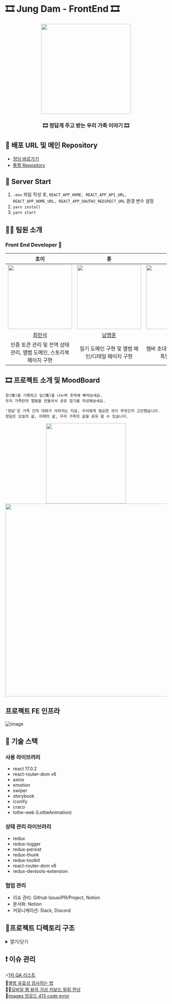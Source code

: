 
# 🎞 Jung Dam  - FrontEnd 🎞

<div align="center">   
    <img src="https://user-images.githubusercontent.com/60251579/146893113-3e627c4a-f80e-4d14-903e-845f20d45305.png" width="280px"/>
    <h3>🎞 정답게 주고 받는 우리 가족 이야기 🎞</h3>
</div>

## 📌 배포 URL 및 메인 Repository
- [정담 바로가기](https://www.jungdam.tk)
- [통합 Repository](https://github.com/jung-dam-diary/)

## 🚆 Server Start
1. `.env` 파일 작성 후, `REACT_APP_HOME, REACT_APP_API_URL, REACT_APP_HOME_URL, REACT_APP_OAUTH2_REDIRECT_URL` 환경 변수 설정 
2. `yarn install`
3. `yarn start`

## 🧑‍💻 팀원 소개

### Front End Developer 🙋

|                                     초이                                      |                                      훈                                       |                                     빙글                                      |
| :---------------------------------------------------------------------------: | :---------------------------------------------------------------------------: | :---------------------------------------------------------------------------: |
| <img src="https://avatars.githubusercontent.com/u/60251579?v=4" width="200"/> | <img src="https://avatars.githubusercontent.com/u/57757719?v=4" width="200"/> | <img src="https://avatars.githubusercontent.com/u/71081893?v=4" width="200"/> |
|                      [최민석](https://github.com/minsgy)                      |                  [남명훈](https://github.com/MyeonghoonNam)                   |                      [이소진](https://github.com/krungy)                      |
|                     인증 토큰 관리 및 전역 상태 관리, 앨범 도메인, 스토리북 페이지 구현                   |       일기 도메인 구현 및 앨범 메인/디테일 페이지 구현  |         멤버 초대/관리 도메인 구현 및 특별한 순간  구현                |


## 🎞 프로젝트 소개 및 MoodBoard

```
정(情)을 기록하고 담(情)을 나누며 추억에 빠져보세요.
우리 가족만의 앨범을 만들어서 공유 일기를 작성해보세요.

'정담'은 가족 간의 대화가 사라지는 지금, 우리에게 필요한 것이 무엇인지 고민했습니다.
정담은 오늘의 삶, 어제의 삶, 우리 가족의 삶을 공유 할 수 있습니다.
```
<div align='center'>
    <span>
    <img src="https://user-images.githubusercontent.com/60251579/145420445-7d479daa-6412-46ac-9b00-bdd852ec0318.gif" width="250"/>
    </span>
    <span>
    <img src="https://user-images.githubusercontent.com/60251579/146899319-2c840945-35c5-4b63-95d3-259e81381435.png" width="600"/>
    </span>
</div>

## 프로젝트 FE 인프라
![image](https://user-images.githubusercontent.com/60251579/146999904-e9b6e3c3-927c-44d7-b8e0-adb7abb4d279.png)



## 🔨 기술 스택

### 사용 라이브러리

- react 17.0.2
- react-router-dom v6
- axios
- emotion
- swiper
- storybook
- iconify
- craco
- lottie-web (LottieAnimation)

### 상태 관리 라이브러리
- redux
- redux-logger
- redux-persist
- redux-thunk
- redux-toolkit
- react-router-dom v6
- redux-devtools-extension

### 협업 관리
- 이슈 관리: Github Issue/PR/Project, Notion
- 문서화: Notion
- 커뮤니케이션: Slack, Discord

## 📁프로젝트 디렉토리 구조


<details markdown="1">
<summary>열기/닫기</summary>


```
src
 ┣ assets
 ┃ ┣ Image
 ┃ ┃ ┣ Family.svg
 ┃ ┃ ┣ Logo.svg
 ┃ ┃ ┣ defaultUser.png
 ┃ ┃ ┣ google.png
 ┃ ┃ ┣ kakao.png
 ┃ ┃ ┗ naver.png
 ┃ ┣ colors
 ┃ ┃ ┗ index.jsx
 ┃ ┣ fonts
 ┃ ┃ ┗ index.jsx
 ┃ ┣ lottie
 ┃ ┃ ┣ 404.json
 ┃ ┃ ┣ family.json
 ┃ ┃ ┣ laugh.json
 ┃ ┃ ┣ loading.json
 ┃ ┃ ┗ notepad.json
 ┃ ┗ .DS_Store
 ┣ common
 ┃ ┣ api
 ┃ ┃ ┣ albumApi.jsx
 ┃ ┃ ┣ api.jsx
 ┃ ┃ ┣ commonApi.jsx
 ┃ ┃ ┣ deleteAlbum.jsx
 ┃ ┃ ┣ deleteDiaryComment.jsx
 ┃ ┃ ┣ getAlbumInfo.jsx
 ┃ ┃ ┣ getAlbumMainDiaries.jsx
 ┃ ┃ ┣ getDiaryComments.jsx
 ┃ ┃ ┣ getDiaryContents.jsx
 ┃ ┃ ┣ getExistenceDiaryDate.jsx
 ┃ ┃ ┣ getMemberList.jsx
 ┃ ┃ ┣ getSpecialMoment.jsx
 ┃ ┃ ┣ inviteUser.jsx
 ┃ ┃ ┣ memberApi.jsx
 ┃ ┃ ┣ postDiaryComment.jsx
 ┃ ┃ ┣ postDiaryCreate.jsx
 ┃ ┃ ┣ postImageUpload.jsx
 ┃ ┃ ┣ putAlbumInfo.jsx
 ┃ ┃ ┣ putBookmark.jsx
 ┃ ┃ ┣ readme.md
 ┃ ┃ ┣ searchUser.jsx
 ┃ ┃ ┗ storyBookApi.jsx
 ┃ ┗ utils
 ┃ ┃ ┣ ScrollToTop.jsx
 ┃ ┃ ┣ constants.jsx
 ┃ ┃ ┣ getBase64ToFile.jsx
 ┃ ┃ ┣ readme.md
 ┃ ┃ ┗ replaceTildeWithDate.jsx
 ┣ components
 ┃ ┣ base
 ┃ ┃ ┣ Avatar
 ┃ ┃ ┃ ┗ index.jsx
 ┃ ┃ ┣ Button
 ┃ ┃ ┃ ┗ index.jsx
 ┃ ┃ ┣ Divider
 ┃ ┃ ┃ ┗ index.jsx
 ┃ ┃ ┣ Icon
 ┃ ┃ ┃ ┗ index.jsx
 ┃ ┃ ┣ Image
 ┃ ┃ ┃ ┗ index.jsx
 ┃ ┃ ┣ Input
 ┃ ┃ ┃ ┗ index.jsx
 ┃ ┃ ┣ LoadingModal
 ┃ ┃ ┃ ┗ index.jsx
 ┃ ┃ ┣ Lottie
 ┃ ┃ ┃ ┗ index.jsx
 ┃ ┃ ┣ Modal
 ┃ ┃ ┃ ┗ index.jsx
 ┃ ┃ ┣ ProgressBar
 ┃ ┃ ┃ ┗ index.jsx
 ┃ ┃ ┣ Skeleton
 ┃ ┃ ┃ ┣ Base.jsx
 ┃ ┃ ┃ ┣ Box.jsx
 ┃ ┃ ┃ ┣ Circle.jsx
 ┃ ┃ ┃ ┣ Line.jsx
 ┃ ┃ ┃ ┗ index.jsx
 ┃ ┃ ┣ Spinner
 ┃ ┃ ┃ ┗ index.jsx
 ┃ ┃ ┣ Textarea
 ┃ ┃ ┃ ┗ index.jsx
 ┃ ┃ ┣ Upload
 ┃ ┃ ┃ ┗ index.jsx
 ┃ ┃ ┗ index.jsx
 ┃ ┣ domain
 ┃ ┃ ┣ AlbumInviteList
 ┃ ┃ ┃ ┣ AlbumInviteCard.jsx
 ┃ ┃ ┃ ┗ index.jsx
 ┃ ┃ ┣ AlbumMainHeader
 ┃ ┃ ┃ ┗ index.jsx
 ┃ ┃ ┣ AlbumMainTimeline
 ┃ ┃ ┃ ┗ index.jsx
 ┃ ┃ ┣ AlbumSwiper
 ┃ ┃ ┃ ┗ index.jsx
 ┃ ┃ ┣ DiaryComment
 ┃ ┃ ┃ ┗ index.jsx
 ┃ ┃ ┣ DiaryCommentInputForm
 ┃ ┃ ┃ ┗ index.jsx
 ┃ ┃ ┣ DiaryContent
 ┃ ┃ ┃ ┗ index.jsx
 ┃ ┃ ┣ DiaryCreateStepOne
 ┃ ┃ ┃ ┗ index.jsx
 ┃ ┃ ┣ DiaryCreateStepThree
 ┃ ┃ ┃ ┗ index.jsx
 ┃ ┃ ┣ DiaryCreateStepTwo
 ┃ ┃ ┃ ┗ index.jsx
 ┃ ┃ ┣ DiaryHeaderInfo
 ┃ ┃ ┃ ┗ index.jsx
 ┃ ┃ ┣ DiaryImages
 ┃ ┃ ┃ ┗ index.jsx
 ┃ ┃ ┣ Header
 ┃ ┃ ┃ ┗ index.jsx
 ┃ ┃ ┣ LandingSwiper
 ┃ ┃ ┃ ┗ index.jsx
 ┃ ┃ ┣ Navigation
 ┃ ┃ ┃ ┗ index.jsx
 ┃ ┃ ┣ Profile
 ┃ ┃ ┃ ┗ index.jsx
 ┃ ┃ ┣ ProfileList
 ┃ ┃ ┃ ┣ ProfileItem.jsx
 ┃ ┃ ┃ ┗ index.jsx
 ┃ ┃ ┣ StoryBookDiaryList
 ┃ ┃ ┃ ┗ index.jsx
 ┃ ┃ ┣ UserCard
 ┃ ┃ ┃ ┗ index.jsx
 ┃ ┃ ┗ index.jsx
 ┃ ┗ .DS_Store
 ┣ hooks
 ┃ ┣ index.jsx
 ┃ ┣ useAlbumValidation.jsx
 ┃ ┣ useAuth.jsx
 ┃ ┣ useClickAway.jsx
 ┃ ┣ useForm.jsx
 ┃ ┗ usePromise.jsx
 ┣ pages
 ┃ ┣ AlbumCreatePage
 ┃ ┃ ┣ AlbumCreateStep1.jsx
 ┃ ┃ ┣ AlbumCreateStep2.jsx
 ┃ ┃ ┣ AlbumCreateStep3.jsx
 ┃ ┃ ┗ index.jsx
 ┃ ┣ AlbumListPage
 ┃ ┃ ┗ index.jsx
 ┃ ┣ AlbumMainPage
 ┃ ┃ ┗ index.jsx
 ┃ ┣ AlbumSettingsEditPage
 ┃ ┃ ┗ index.jsx
 ┃ ┣ AlbumSettingsPage
 ┃ ┃ ┗ index.jsx
 ┃ ┣ DiaryCreatePage
 ┃ ┃ ┗ index.jsx
 ┃ ┣ DiaryPage
 ┃ ┃ ┗ index.jsx
 ┃ ┣ Error404Page
 ┃ ┃ ┗ index.jsx
 ┃ ┣ LandingPage
 ┃ ┃ ┗ index.jsx
 ┃ ┣ LoginPage
 ┃ ┃ ┗ index.jsx
 ┃ ┣ MemberInvitePage
 ┃ ┃ ┗ index.jsx
 ┃ ┣ MemberListPage
 ┃ ┃ ┗ index.jsx
 ┃ ┣ OAuthRedirect
 ┃ ┃ ┗ index.jsx
 ┃ ┣ ProfilePage
 ┃ ┃ ┗ index.jsx
 ┃ ┣ SpecialMomentPage
 ┃ ┃ ┗ index.jsx
 ┃ ┣ StoryBookDetailPage
 ┃ ┃ ┗ index.jsx
 ┃ ┣ StoryBookPage
 ┃ ┃ ┗ index.jsx
 ┃ ┗ index.jsx
 ┣ redux
 ┃ ┣ album
 ┃ ┃ ┗ index.jsx
 ┃ ┣ member
 ┃ ┃ ┗ index.jsx
 ┃ ┣ .DS_Store
 ┃ ┗ store.jsx
 ┣ router
 ┃ ┣ AlbumValidationRoute.jsx
 ┃ ┣ AuthRoute.jsx
 ┃ ┣ PreventedRoute.jsx
 ┃ ┣ Router.jsx
 ┃ ┣ index.jsx
 ┃ ┗ readme.md
 ┣ stories
 ┃ ┣ components
 ┃ ┃ ┣ Avatar.stories.jsx
 ┃ ┃ ┣ Button.stories.jsx
 ┃ ┃ ┣ Divider.stories.jsx
 ┃ ┃ ┣ Icon.stories.js
 ┃ ┃ ┣ Image.stories.jsx
 ┃ ┃ ┣ Input.stories.jsx
 ┃ ┃ ┣ Modal.stories.jsx
 ┃ ┃ ┣ ProgressBar.stories.jsx
 ┃ ┃ ┣ Skeleton.stories.jsx
 ┃ ┃ ┣ Spinner.stories.jsx
 ┃ ┃ ┣ Textarea.stories.jsx
 ┃ ┃ ┗ Upload.stories.jsx
 ┃ ┗ hooks
 ┣ styles
 ┃ ┣ DefaultContainer.jsx
 ┃ ┣ DefaultTemplate.jsx
 ┃ ┣ ResetStyle.jsx
 ┃ ┗ readme.md
 ┣ .DS_Store
 ┣ App.jsx
 ┣ index.jsx
 ┣ reportWebVitals.js
 ┗ setupTests.js
```

</details>

## ❗ 이슈 관리

⚡[1차 QA 리스트](https://www.notion.so/backend-devcourse/QA-Check-a47b8a4663bc4b85b9209fe062edbc8e)  
🤔[앨범 유효성 검사하는 법](https://www.notion.so/backend-devcourse/dd20af06fbf64c308db64994b23e8866)  
👩‍💻[모바일 웹 뷰의 가상 키보드 밀림 현상](https://www.notion.so/backend-devcourse/CSS-153c1f320e2a44c7986026ec3b4bc566)  
📌[images 업로드 413 code error](https://www.notion.so/backend-devcourse/api-v1-images-Error-413-d88e0146217f4ac19fd4451d1d0b885f)

